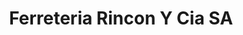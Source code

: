 ---
title: "Ferreteria Rincon Y Cia SA"
url: /los-martires/ferreteria-rincon-y-cia-sa/
shop: hardware
---